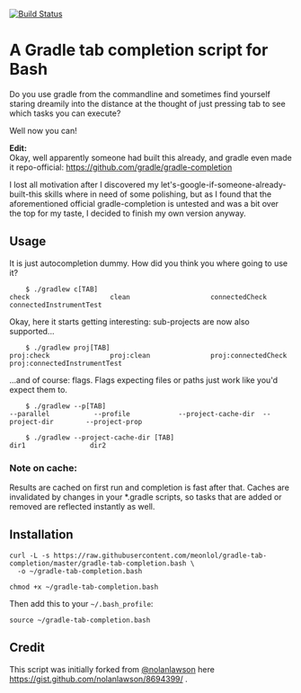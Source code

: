 [![Build Status](https://travis-ci.org/meonlol/gradle-tab-completion.svg?branch=master)](https://travis-ci.org/meonlol/gradle-tab-completion)

A Gradle tab completion script for Bash
================================================================================

Do you use gradle from the commandline and sometimes find yourself staring
dreamily into the distance at the thought of just pressing tab to see which
tasks you can execute?

Well now you can!

**Edit:**  
Okay, well apparently someone had built this already, and gradle even made it
repo-official: https://github.com/gradle/gradle-completion

I lost all motivation after I discovered my
let's-google-if-someone-already-built-this skills where in need of some
polishing, but as I found that the aforementioned official gradle-completion is
untested and was a bit over the top for my taste, I decided to finish my own
version anyway.  

Usage
--------------------------------------------------------------------------------

It is just autocompletion dummy. How did you think you where going to use it?

```
    $ ./gradlew c[TAB]
check                    clean                    connectedCheck           connectedInstrumentTest
```

Okay, here it starts getting interesting: sub-projects are now also supported...

```
    $ ./gradlew proj[TAB]
proj:check               proj:clean               proj:connectedCheck      proj:connectedInstrumentTest
```

...and of course: flags. Flags expecting files or paths just work like you'd expect them to.

```
    $ ./gradlew --p[TAB]
--parallel           --profile            --project-cache-dir  --project-dir        --project-prop

    $ ./gradlew --project-cache-dir [TAB]
dir1                dir2
```


### Note on cache:
Results are cached on first run and completion is fast after that. Caches are
invalidated by changes in your *.gradle scripts, so tasks that are added or
removed are reflected instantly as well.

Installation
--------------------------------------------------------------------------------

```
curl -L -s https://raw.githubusercontent.com/meonlol/gradle-tab-completion/master/gradle-tab-completion.bash \
  -o ~/gradle-tab-completion.bash

chmod +x ~/gradle-tab-completion.bash
```

Then add this to your `~/.bash_profile`:

```
source ~/gradle-tab-completion.bash
```

Credit
--------------------------------------------------------------------------------

This script was initially forked from [@nolanlawson](https://github.com/nolanlawson)
here https://gist.github.com/nolanlawson/8694399/ .
